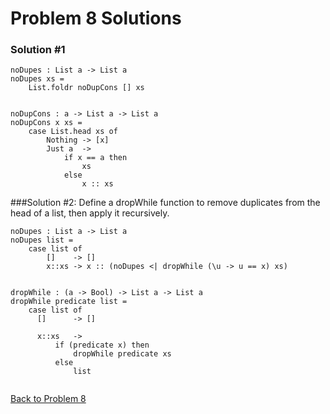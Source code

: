 # Problem 8 Solutions


### Solution #1
```
noDupes : List a -> List a
noDupes xs =
    List.foldr noDupCons [] xs
    

noDupCons : a -> List a -> List a
noDupCons x xs =
    case List.head xs of
        Nothing -> [x]
        Just a  -> 
            if x == a then
                xs
            else
                x :: xs

```

###Solution #2:
Define a dropWhile function to remove duplicates from the head of a list, then apply it recursively.
```
noDupes : List a -> List a
noDupes list =
    case list of 
        []    -> []
        x::xs -> x :: (noDupes <| dropWhile (\u -> u == x) xs)


dropWhile : (a -> Bool) -> List a -> List a
dropWhile predicate list =
    case list of
      []      -> []
      
      x::xs   -> 
          if (predicate x) then 
              dropWhile predicate xs
          else 
              list
               
```

[Back to Problem 8](problem_8.md)